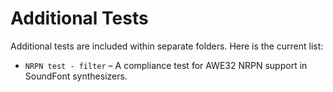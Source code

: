 # Additional Tests

Additional tests are included within separate folders. Here is the current list:

* `NRPN test - filter` – A compliance test for AWE32 NRPN support in SoundFont synthesizers.
